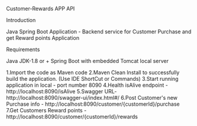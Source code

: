 Customer-Rewards APP API

Introduction

Java Spring Boot Application - Backend service for Customer Purchase and get Reward points Application

Requirements

Java JDK-1.8 or + Spring Boot with embedded Tomcat local server

1.Import the code as Maven code
2.Maven Clean Install to successfully build the application. (Use IDE ShortCut or Commands)
3.Start running application in local - port number 8090
4.Health isAlive endpoint - http://localhost:8090/isAlive
5.Swagger URL- http://localhost:8090/swagger-ui/index.html#/
6.Post Customer's new Purchase info - http://localhost:8090/customer/{customerId}/purchase
7.Get Customers Reward points - http://localhost:8090/customer/{customerId}/rewards
